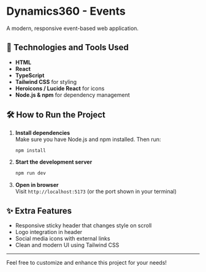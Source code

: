 # Dynamics360 - Events

A modern, responsive event-based web application.

## 🚀 Technologies and Tools Used

- **HTML** 
- **React** 
- **TypeScript**
- **Tailwind CSS** for styling
- **Heroicons / Lucide React** for icons
- **Node.js & npm** for dependency management

## 🛠️ How to Run the Project

1. **Install dependencies**  
   Make sure you have Node.js and npm installed. Then run:

   ```bash
   npm install
   ```

2. **Start the development server**

   ```bash
   npm run dev
   ```

3. **Open in browser**  
   Visit `http://localhost:5173` (or the port shown in your terminal)

## ✨ Extra Features

- Responsive sticky header that changes style on scroll
- Logo integration in header
- Social media icons with external links
- Clean and modern UI using Tailwind CSS

---

Feel free to customize and enhance this project for your needs!
